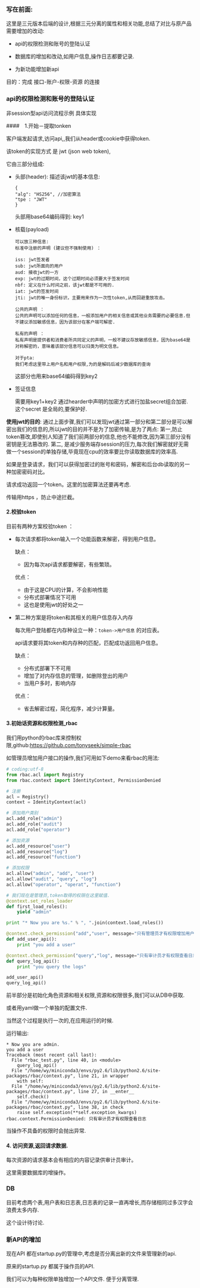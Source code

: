 ### 写在前面:

这里是三元版本后端的设计,根据三元分离的属性和相关功能,总结了对比与原产品需要增加的改动:

* api的权限检测和账号的登陆认证

* 数据库的增加和改动,如用户信息,操作日志都要记录.

* 为新功能增加新api


目的：完成 接口-账户-权限-资源 的连接


### api的权限检测和账号的登陆认证
非session型api访问流程示例 具体实现

####　1.开始－提取tonken

客户端发起请求,访问api,,我们从header或cookie中获得token.

该token的实现方式 是 jwt (json web token),

它由三部分组成:

* 头部(header): 描述该jwt的基本信息:

  ```
  {
  "alg": "HS256", //加密算法
  "tpe : "JWT" 
  }
  ```

  头部用base64编码得到: key1 

* 核载(payload)

  ```
  可以放三种信息:
  标准中注册的声明 (建议但不强制使用) ：

  iss: jwt签发者
  sub: jwt所面向的用户
  aud: 接收jwt的一方
  exp: jwt的过期时间，这个过期时间必须要大于签发时间
  nbf: 定义在什么时间之前，该jwt都是不可用的.
  iat: jwt的签发时间
  jti: jwt的唯一身份标识，主要用来作为一次性token,从而回避重放攻击。

  公共的声明 ：
  公共的声明可以添加任何的信息，一般添加用户的相关信息或其他业务需要的必要信息.但不建议添加敏感信息，因为该部分在客户端可解密.

  私有的声明 ：
  私有声明是提供者和消费者所共同定义的声明，一般不建议存放敏感信息，因为base64是对称解密的，意味着该部分信息可以归类为明文信息。

  对于pta:
  我们考虑这里带上用户名和用户权限,为的是解码后减少数据库的查询
  ```

  这部分也用来base64编码得到key2

* 签证信息

  需要用key1+key2 通过hearder中声明的加密方式进行加盐secret组合加密. 这个secret 是全局的,要保护好.



**使用jwt的目的**: 通过上面步骤,我们可以发现jwt通过第一部分和第二部分是可以解密出我们的信息的,所以jwt的目的并不是为了加密传输,是为了两点: 第一,防止token篡改,即使别人知道了我们前两部分的信息,他也不能修改,因为第三部分没有密钥是无法篡改的.  第二, 是减少服务端存session的压力,每次我们解密就好无需做一个session的单独存储,毕竟现在cpu的效率要比你读取数据库的效率高.



如果是登录请求，我们可以获得加密过的账号和密码，解密和后台db读取的另一种加密密码对比。

请求成功返回一个token。这里的加密算法还要再考虑.



传输用https ，防止中途拦截。



#### 2.校验token

目前有两种方案校验token ：

* 每次请求都将token输入一个功能函数来解密，得到用户信息。

  缺点：

  * 因为每次api请求都要解密，有些繁琐。

  优点：

  * 由于这是CPU的计算，不会影响性能
  * 分布式部署情况下可用
  * 这也是使用jwt的好处之一

* 第二种方案是将token和其相关的用户信息存入内存

  每次用户登陆都在内存种设立一种：`token->用户信息` 的对应表。

  api请求要将其token和内存种的匹配，匹配成功返回用户信息。

  缺点：

  * 分布式部署下不可用
  * 增加了对内存信息的管理，如删除登出的用户
  * 当用户多时，影响内存

  优点：

  * 省去解密过程，简化程序，减少计算量。



#### 3.初始话资源和权限检测_rbac

我们用python的rbac库来控制权限,github:https://github.com/tonyseek/simple-rbac

如管理员增加用户接口的操作,我们可用如下demo来看rbac的用法:

```python
# coding:utf-8
from rbac.acl import Registry
from rbac.context import IdentityContext, PermissionDenied

# 注册
acl = Registry()
context = IdentityContext(acl)

# 添加用户类别
acl.add_role("admin")
acl.add_role("audit")
acl.add_role("operator")

# 添加资源
acl.add_resource("user")
acl.add_resource("log")
acl.add_resource("function")

# 添加权限
acl.allow("admin", "add", "user")
acl.allow("audit", "query", "log")
acl.allow("operator", "operat", "function")

# 我们现在是管理员,token取得的权限在这里赋值.
@context.set_roles_loader
def first_load_roles():
    yield "admin"

print "* Now you are %s." % ", ".join(context.load_roles())

@context.check_permission("add","user", message="只有管理员才有权限增加用户")
def add_user_api():
    print "you add a user"

@context.check_permission("query","log", message="只有审计员才有权限查看日志")
def query_log_api():
    print "you query the logs"

add_user_api()
query_log_api()
```

前半部分是初始化角色资源和相关权限,资源和权限很多,我们可以从DB中获取.

或者用yaml做一个单独的配置文件.

当然这个过程是执行一次的,在应用运行的时候.

运行输出:

```
* Now you are admin.
you add a user
Traceback (most recent call last):
  File "rbac_test.py", line 40, in <module>
    query_log_api()
  File "/home/wy/miniconda3/envs/py2.6/lib/python2.6/site-packages/rbac/context.py", line 21, in wrapper
    with self:
  File "/home/wy/miniconda3/envs/py2.6/lib/python2.6/site-packages/rbac/context.py", line 27, in __enter__
    self.check()
  File "/home/wy/miniconda3/envs/py2.6/lib/python2.6/site-packages/rbac/context.py", line 38, in check
    raise self.exception(**self.exception_kwargs)
rbac.context.PermissionDenied: 只有审计员才有权限查看日志
```

当操作不具备的权限时会抛出异常.



#### 4. 访问资源,返回请求数据.

每次资源的请求基本会有相应的内容记录供审计员审计。

这里需要数据库的增操作。



### DB

目前考虑两个表,用户表和日志表,日志表的记录一直再增长,而存储相同过多汉字会浪费太多内存.

这个设计待讨论.



### 新API的增加

现在API 都在startup.py的管理中,考虑是否分离出新的文件来管理新的api.

原来的startup.py 都属于操作员的API.

我们可以为每种权限单独增加一个API文件.  便于分离管理.






